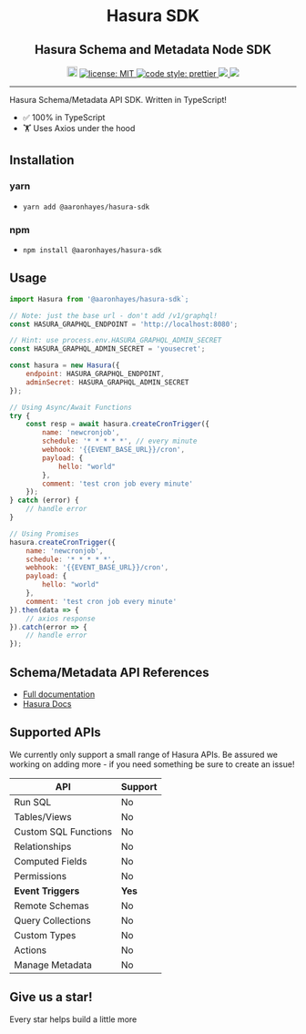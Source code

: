 <h1 align="center">Hasura SDK</h1>
<h2 align="center">Hasura Schema and Metadata Node SDK</h2>

<p align="center">
 <a href="https://badge.fury.io/js/%40aaronhayes%2Fhasura-sdk"><img src="https://badge.fury.io/js/%40aaronhayes%2Fhasura-sdk.svg" alt="npm version" height="18"></a>
  <a href="LICENSE">
    <img src="https://img.shields.io/badge/license-MIT-yellow.svg" alt="license: MIT" />
  </a>
  <a href="https://prettier.io">
    <img src="https://img.shields.io/badge/code_style-prettier-ff69b4.svg" alt="code style: prettier" />
  </a>
  <a href="https://github.com/aaronhayes/hasura-sdk/actions">
    <img src="https://github.com/aaronhayes/hasura-sdk/workflows/Tests/badge.svg?branch=master"/>
  </a>
  <a href="https://codecov.io/gh/aaronhayes/hasura-sdk">
    <img src="https://codecov.io/gh/aaronhayes/hasura-sdk/branch/master/graph/badge.svg" />
  </a>
</p>

---

Hasura Schema/Metadata API SDK. Written in TypeScript!

- ✅ 100% in TypeScript
- 🏋️ Uses Axios under the hood

## Installation

### yarn

- `yarn add @aaronhayes/hasura-sdk`

### npm

- `npm install @aaronhayes/hasura-sdk`

## Usage

```JavaScript
import Hasura from '@aaronhayes/hasura-sdk`;

// Note: just the base url - don't add /v1/graphql!
const HASURA_GRAPHQL_ENDPOINT = 'http://localhost:8080';

// Hint: use process.env.HASURA_GRAPHQL_ADMIN_SECRET
const HASURA_GRAPHQL_ADMIN_SECRET = 'yousecret';

const hasura = new Hasura({
    endpoint: HASURA_GRAPHQL_ENDPOINT,
    adminSecret: HASURA_GRAPHQL_ADMIN_SECRET
});

// Using Async/Await Functions
try {
    const resp = await hasura.createCronTrigger({
        name: 'newcronjob',
        schedule: '* * * * *', // every minute
        webhook: '{{EVENT_BASE_URL}}/cron',
        payload: {
            hello: "world"
        },
        comment: 'test cron job every minute'
    });
} catch (error) {
    // handle error
}

// Using Promises
hasura.createCronTrigger({
    name: 'newcronjob',
    schedule: '* * * * *',
    webhook: '{{EVENT_BASE_URL}}/cron',
    payload: {
        hello: "world"
    },
    comment: 'test cron job every minute'
}).then(data => {
    // axios response
}).catch(error => {
    // handle error
});
```

## Schema/Metadata API References

- [Full documentation](https://aaronhayes.github.io/hasura-sdk/)
- [Hasura Docs](https://hasura.io/docs/1.0/graphql/manual/api-reference/schema-metadata-api/index.html#metadata-apis)

## Supported APIs

We currently only support a small range of Hasura APIs. Be assured we working on adding more - if you need something be sure to create an issue!

| API                   | Support    |
| --------------------- | ---------- |
| Run SQL               | No         |
| Tables/Views          | No         |
| Custom SQL Functions  | No         |
| Relationships         | No         |
| Computed Fields       | No         |
| Permissions           | No         |
| <b>Event Triggers</b> | <b>Yes</b> |
| Remote Schemas        | No         |
| Query Collections     | No         |
| Custom Types          | No         |
| Actions               | No         |
| Manage Metadata       | No         |

## Give us a star!

Every star helps build a little more
